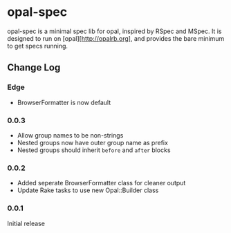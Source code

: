 opal-spec
=========

opal-spec is a minimal spec lib for opal, inspired by RSpec and MSpec.
It is designed to run on [opal][http://opalrb.org], and provides the
bare minimum to get specs running.

Change Log
----------

### Edge

* BrowserFormatter is now default

### 0.0.3

* Allow group names to be non-strings
* Nested groups now have outer group name as prefix
* Nested groups should inherit `before` and `after` blocks

### 0.0.2

* Added seperate BrowserFormatter class for cleaner output
* Update Rake tasks to use new Opal::Builder class

### 0.0.1

Initial release

